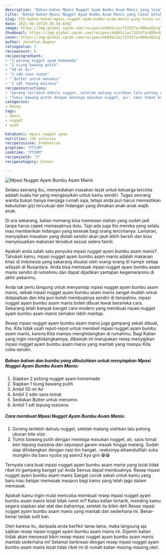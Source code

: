 ```yaml
---
description: "Bahan-bahan Mpasi Nugget Ayam Bumbu Asam Manis yang lezat Untuk Jualan"
title: "Bahan-bahan Mpasi Nugget Ayam Bumbu Asam Manis yang lezat Untuk Jualan"
slug: 155-bahan-bahan-mpasi-nugget-ayam-bumbu-asam-manis-yang-lezat-untuk-jualan
date: 2021-06-10T19:36:54.636Z
image: https://img-global.cpcdn.com/recipes/eb0d5c1ac733557a/680x482cq70/mpasi-nugget-ayam-bumbu-asam-manis-foto-resep-utama.jpg
thumbnail: https://img-global.cpcdn.com/recipes/eb0d5c1ac733557a/680x482cq70/mpasi-nugget-ayam-bumbu-asam-manis-foto-resep-utama.jpg
cover: https://img-global.cpcdn.com/recipes/eb0d5c1ac733557a/680x482cq70/mpasi-nugget-ayam-bumbu-asam-manis-foto-resep-utama.jpg
author: Jonathan Wagner
ratingvalue: 3
reviewcount: 6
recipeingredient:
- "2 potong nugget ayam homemade"
- "1 siung bawang putih"
- "50 ml Air"
- "2 sdm saos tomat"
- " Butter untuk menumis"
- "1 sdt tepung maizena"
recipeinstructions:
- "Goreng terlebih dahulu nugget, setelah matang sisihkan lalu potong ukuran bite size."
- "Tumis bawang putih dengan mentega masukan nugget, air, saos tomat beri tepung maizena dan sejumput garam masak hingga matang. Sudah siap dihidangkan dengan nasi tim hangat.. reaksinya alhamdulillah suka mungkin dia baru nyoba yg asem2 kya gini 😁😁"
categories:
- Resep
tags:
- mpasi
- nugget
- ayam

katakunci: mpasi nugget ayam 
nutrition: 126 calories
recipecuisine: Indonesian
preptime: "PT13M"
cooktime: "PT30M"
recipeyield: "2"
recipecategory: Dinner

---
```



![Mpasi Nugget Ayam Bumbu Asam Manis](https://img-global.cpcdn.com/recipes/eb0d5c1ac733557a/680x482cq70/mpasi-nugget-ayam-bumbu-asam-manis-foto-resep-utama.jpg)

Selaku seorang ibu, menyediakan masakan lezat untuk keluarga tercinta adalah suatu hal yang mengasyikan untuk kamu sendiri. Tugas seorang  wanita bukan hanya menjaga rumah saja, tetapi anda pun harus memastikan kebutuhan gizi tercukupi dan hidangan yang dimakan anak-anak wajib enak.

Di era  sekarang, kalian memang bisa memesan olahan yang sudah jadi tanpa harus capek memasaknya dulu. Tapi ada juga lho mereka yang selalu mau memberikan hidangan yang terenak bagi orang tercintanya. Lantaran, menyajikan masakan yang diolah sendiri akan jauh lebih bersih dan bisa menyesuaikan makanan tersebut sesuai selera famili. 



Apakah anda salah satu penyuka mpasi nugget ayam bumbu asam manis?. Tahukah kamu, mpasi nugget ayam bumbu asam manis adalah makanan khas di Indonesia yang sekarang disukai oleh orang-orang di hampir setiap wilayah di Nusantara. Anda bisa memasak mpasi nugget ayam bumbu asam manis sendiri di rumahmu dan dapat dijadikan santapan kegemaranmu di akhir pekanmu.

Anda tak perlu bingung untuk menyantap mpasi nugget ayam bumbu asam manis, sebab mpasi nugget ayam bumbu asam manis sangat mudah untuk didapatkan dan kita pun boleh membuatnya sendiri di tempatmu. mpasi nugget ayam bumbu asam manis boleh dibuat lewat beraneka cara. Sekarang telah banyak banget cara modern yang membuat mpasi nugget ayam bumbu asam manis semakin lebih mantap.

Resep mpasi nugget ayam bumbu asam manis juga gampang sekali dibuat, lho. Kita tidak usah repot-repot untuk membeli mpasi nugget ayam bumbu asam manis, karena Kita mampu menghidangkan di rumahmu. Bagi Kalian yang ingin menghidangkannya, dibawah ini merupakan resep menyajikan mpasi nugget ayam bumbu asam manis yang mantab yang mampu Kita coba sendiri.

<!--inarticleads1-->

##### Bahan-bahan dan bumbu yang dibutuhkan untuk menyiapkan Mpasi Nugget Ayam Bumbu Asam Manis:

1. Siapkan 2 potong nugget ayam homemade
1. Siapkan 1 siung bawang putih
1. Ambil 50 ml Air
1. Ambil 2 sdm saos tomat
1. Sediakan  Butter untuk menumis
1. Ambil 1 sdt tepung maizena




<!--inarticleads2-->

##### Cara membuat Mpasi Nugget Ayam Bumbu Asam Manis:

1. Goreng terlebih dahulu nugget, setelah matang sisihkan lalu potong ukuran bite size.
1. Tumis bawang putih dengan mentega masukan nugget, air, saos tomat beri tepung maizena dan sejumput garam masak hingga matang. Sudah siap dihidangkan dengan nasi tim hangat.. reaksinya alhamdulillah suka mungkin dia baru nyoba yg asem2 kya gini 😁😁




Ternyata cara buat mpasi nugget ayam bumbu asam manis yang lezat tidak ribet ini gampang banget ya! Anda Semua dapat membuatnya. Resep mpasi nugget ayam bumbu asam manis Sangat cocok sekali untuk kamu yang baru mau belajar memasak maupun bagi kamu yang telah jago dalam memasak.

Apakah kamu ingin mulai mencoba membuat resep mpasi nugget ayam bumbu asam manis lezat tidak rumit ini? Kalau kalian tertarik, mending kamu segera siapkan alat-alat dan bahannya, setelah itu bikin deh Resep mpasi nugget ayam bumbu asam manis yang mantab dan sederhana ini. Benar-benar taidak sulit kan. 

Oleh karena itu, daripada anda berfikir lama-lama, maka langsung aja sajikan resep mpasi nugget ayam bumbu asam manis ini. Dijamin kalian tiidak akan menyesal bikin resep mpasi nugget ayam bumbu asam manis mantab sederhana ini! Selamat berkreasi dengan resep mpasi nugget ayam bumbu asam manis lezat tidak ribet ini di rumah kalian masing-masing,oke!.

